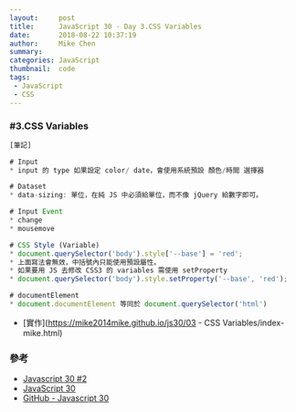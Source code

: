 ```yaml
---
layout:     post
title:      JavaScript 30 - Day 3.CSS Variables
date:       2018-08-22 10:37:19
author:     Mike Chen
summary:    
categories: JavaScript
thumbnail:  code
tags:
 - JavaScript
 - CSS
---
```



### #3.CSS Variables

```js
[筆記]

# Input
* input 的 type 如果設定 color/ date，會使用系統預設 顏色/時間 選擇器

# Dataset
* data-sizing: 單位，在純 JS 中必須給單位，而不像 jQuery 給數字即可。

# Input Event
* change
* mousemove

# CSS Style (Variable)
* document.querySelector('body').style['--base'] = 'red';
* 上面寫法會無效，中括號內只能使用預設屬性。
* 如果要用 JS 去修改 CSS3 的 variables 需使用 setProperty
* document.querySelector('body').style.setProperty('--base', 'red');

# documentElement
* document.documentElement 等同於 document.querySelector('html')

```

* [實作](https://mike2014mike.github.io/js30/03 - CSS Variables/index-mike.html)



### 參考
* [Javascript 30 #2](https://youtu.be/CWxU_q5b33U?t=3726)
* [JavaScript 30](https://javascript30.com/)
* [GitHub - Javascript 30](https://github.com/wesbos/JavaScript30)